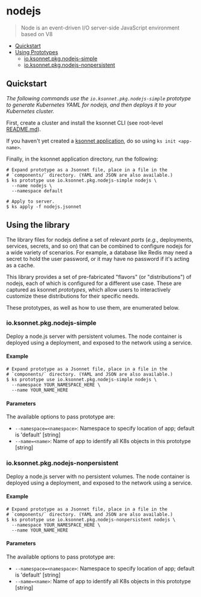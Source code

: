 # nodejs

> Node is an event-driven I/O server-side JavaScript environment based on V8

* [Quickstart](#quickstart)
* [Using Prototypes](#using-prototypes)
  * [io.ksonnet.pkg.nodejs-simple](#io.ksonnet.pkg.nodejs-simple)
  * [io.ksonnet.pkg.nodejs-nonpersistent](#io.ksonnet.pkg.nodejs-nonpersistent)

## Quickstart

*The following commands use the `io.ksonnet.pkg.nodejs-simple` prototype to generate Kubernetes YAML for nodejs, and then deploys it to your Kubernetes cluster.*

First, create a cluster and install the ksonnet CLI (see root-level [README.md](rootReadme)).

If you haven't yet created a [ksonnet application](linkToSomewhere), do so using `ks init <app-name>`.

Finally, in the ksonnet application directory, run the following:

```shell
# Expand prototype as a Jsonnet file, place in a file in the
# `components/` directory. (YAML and JSON are also available.)
$ ks prototype use io.ksonnet.pkg.nodejs-simple nodejs \
  --name nodejs \
  --namespace default

# Apply to server.
$ ks apply -f nodejs.jsonnet
```

## Using the library

The library files for nodejs define a set of relevant *parts* (_e.g._, deployments, services, secrets, and so on) that can be combined to configure nodejs for a wide variety of scenarios. For example, a database like Redis may need a secret to hold the user password, or it may have no password if it's acting as a cache.

This library provides a set of pre-fabricated "flavors" (or "distributions") of nodejs, each of which is configured for a different use case. These are captured as ksonnet *prototypes*, which allow users to interactively customize these distributions for their specific needs.

These prototypes, as well as how to use them, are enumerated below.

### io.ksonnet.pkg.nodejs-simple

Deploy a node.js server with persistent volumes. The node container is deployed using a deployment, and exposed to the network using a service.

#### Example

```shell
# Expand prototype as a Jsonnet file, place in a file in the
# `components/` directory. (YAML and JSON are also available.)
$ ks prototype use io.ksonnet.pkg.nodejs-simple nodejs \
  --namespace YOUR_NAMESPACE_HERE \
  --name YOUR_NAME_HERE
```

#### Parameters

The available options to pass prototype are:

* `--namespace=<namespace>`: Namespace to specify location of app; default is 'default' [string]
* `--name=<name>`: Name of app to identify all K8s objects in this prototype [string]

### io.ksonnet.pkg.nodejs-nonpersistent

Deploy a node.js server with no persistent volumes. The node container is deployed using a deployment, and exposed to the network using a service.

#### Example

```shell
# Expand prototype as a Jsonnet file, place in a file in the
# `components/` directory. (YAML and JSON are also available.)
$ ks prototype use io.ksonnet.pkg.nodejs-nonpersistent nodejs \
  --namespace YOUR_NAMESPACE_HERE \
  --name YOUR_NAME_HERE
```

#### Parameters

The available options to pass prototype are:

* `--namespace=<namespace>`: Namespace to specify location of app; default is 'default' [string]
* `--name=<name>`: Name of app to identify all K8s objects in this prototype [string]


[rootReadme]: https://github.com/ksonnet/mixins
